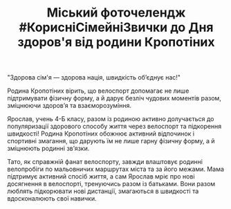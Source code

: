 ﻿---
title: "Міський фоточелендж #КорисніСімейніЗвички до Дня здоров'я від родини Кропотіних"
---

"Здорова сім'я — здорова нація, швидкість об’єднує нас!"

Родина Кропотіних вірить, що велоспорт допомагає не лише підтримувати фізичну форму, а й дарує безліч чудових моментів разом, зміцнюючи здоров’я та взаєморозуміння.

Ярослав, учень 4-Б класу, разом із родиною активно долучається до популяризації здорового способу життя через велоспорт та підкорення швидкості! Родина Кропотіних обожнює активний відпочинок і спортивні змагання, що дарують їм не лише гарну фізичну форму, а й зміцнюють родинні зв’язки.

Тато, як справжній фанат велоспорту, завжди влаштовує родинні велопробіги по мальовничих маршрутах міста та за його межами. Мама підтримує активний спосіб життя, а сам Ярослав мріє про нові досягнення в велоспорті, тренуючись разом із батьками. Вони разом люблять підкорювати нові дистанції, змагаються в швидкості та вдосконалюють свої навички.

<slideshow />